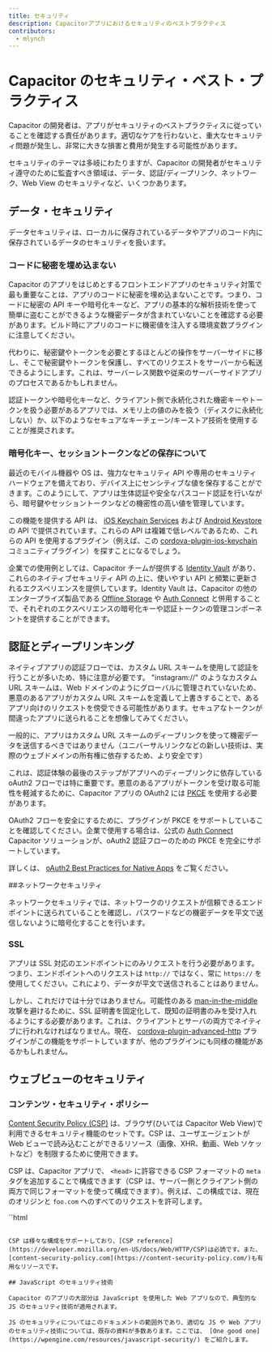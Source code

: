 ```yaml
---
title: セキュリティ
description: Capacitorアプリにおけるセキュリティのベストプラクティス
contributors:
  - mlynch
---
```


# Capacitor のセキュリティ・ベスト・プラクティス

Capacitor の開発者は、アプリがセキュリティのベストプラクティスに従っていることを確認する責任があります。適切なケアを行わないと、重大なセキュリティ問題が発生し、非常に大きな損害と費用が発生する可能性があります。

セキュリティのテーマは多岐にわたりますが、Capacitor の開発者がセキュリティ遵守のために監査すべき領域は、データ、認証/ディープリンク、ネットワーク、Web View のセキュリティなど、いくつかあります。

## データ・セキュリティ

データセキュリティは、ローカルに保存されているデータやアプリのコード内に保存されているデータのセキュリティを扱います。

### コードに秘密を埋め込まない

Capacitor のアプリをはじめとするフロントエンドアプリのセキュリティ対策で最も重要なことは、アプリのコードに秘密を埋め込まないことです。つまり、コードに秘密の API キーや暗号化キーなど、アプリの基本的な解析技術を使って簡単に盗むことができるような機密データが含まれていないことを確認する必要があります。ビルド時にアプリのコードに機密値を注入する環境変数プラグインに注意してください。

代わりに、秘密鍵やトークンを必要とするほとんどの操作をサーバーサイドに移し、そこで秘密鍵やトークンを保護し、すべてのリクエストをサーバーから転送できるようにします。これは、サーバーレス関数や従来のサーバーサイドアプリのプロセスであるかもしれません。

認証トークンや暗号化キーなど、クライアント側で永続化された機密キーやトークンを扱う必要があるアプリでは、メモリ上の値のみを扱う（ディスクに永続化しない）か、以下のようなセキュアなキーチェーン/キーストア技術を使用することが推奨されます。

### 暗号化キー、セッショントークンなどの保存について

最近のモバイル機器や OS は、強力なセキュリティ API や専用のセキュリティハードウェアを備えており、デバイス上にセンシティブな値を保存することができます。このようにして、アプリは生体認証や安全なパスコード認証を行いながら、暗号鍵やセッショントークンなどの機密性の高い値を管理しています。

この機能を提供する API は、 [iOS Keychain Services](https://developer.apple.com/documentation/security/keychain_services) および [Android Keystore](https://developer.android.com/training/articles/keystore) の API で提供されています。これらの API は複雑で低レベルであるため、これらの API を使用するプラグイン（例えば、この [cordova-plugin-ios-keychain](https://github.com/ionic-team/cordova-plugin-ios-keychain) コミュニティプラグイン）を探すことになるでしょう。

企業での使用例としては、Capacitor チームが提供する [Identity Vault](https://ionicframework.com/enterprise/identity-vault) があり、これらのネイティブセキュリティ API の上に、使いやすい API と頻繁に更新されるエクスペリエンスを提供しています。Identity Vault は、Capacitor の他のエンタープライズ製品である [Offline Storage](https://ionicframework.com/enterprise/offline-storage) や [Auth Connect](https://ionicframework.com/enterprise/auth-connect) と併用することで、それぞれのエクスペリエンスの暗号化キーや認証トークンの管理コンポーネントを提供することができます。

## 認証とディープリンキング

ネイティブアプリの認証フローでは、カスタム URL スキームを使用して認証を行うことが多いため、特に注意が必要です。 "instagram://" のようなカスタム URL スキームは、Web ドメインのようにグローバルに管理されていないため、悪意のあるアプリがカスタム URL スキームを定義して上書きすることで、あるアプリ向けのリクエストを傍受できる可能性があります。セキュアなトークンが間違ったアプリに送られることを想像してみてください。

一般的に、アプリはカスタム URL スキームのディープリンクを使って機密データを送信するべきではありません（ユニバーサルリンクなどの新しい技術は、実際のウェブドメインの所有権に依存するため、より安全です）

これは、認証体験の最後のステップがアプリへのディープリンクに依存している oAuth2 フローでは特に重要です。悪意のあるアプリがトークンを受け取る可能性を軽減するために、Capacitor アプリの OAuth2 には [PKCE](https://oauth.net/2/pkce/) を使用する必要があります。

OAuth2 フローを安全にするために、プラグインが PKCE をサポートしていることを確認してください。企業で使用する場合は、公式の [Auth Connect](https://ionicframework.com/enterprise/auth-connect) Capacitor ソリューションが、oAuth2 認証フローのための PKCE を完全にサポートしています。

詳しくは、 [oAuth2 Best Practices for Native Apps](https://auth0.com/blog/oauth-2-best-practices-for-native-apps/) をご覧ください。

##ネットワークセキュリティ

ネットワークセキュリティでは、ネットワークのリクエストが信頼できるエンドポイントに送られていることを確認し、パスワードなどの機密データを平文で送信しないように暗号化することを行います。

### SSL

アプリは SSL 対応のエンドポイントにのみリクエストを行う必要があります。つまり、エンドポイントへのリクエストは `http://` ではなく、常に `https://` を使用してください。これにより、データが平文で送信されることはありません。

しかし、これだけでは十分ではありません。可能性のある [man-in-the-middle](https://en.wikipedia.org/wiki/Man-in-the-middle_attack) 攻撃を避けるために、SSL 証明書を固定化して、既知の証明書のみを受け入れるようにする必要があります。これは、クライアントとサーバの両方でネイティブに行われなければなりません。現在、 [cordova-plugin-advanced-http](https://github.com/silkimen/cordova-plugin-advanced-http) プラグインがこの機能をサポートしていますが、他のプラグインにも同様の機能があるかもしれません。

## ウェブビューのセキュリティ

### コンテンツ・セキュリティ・ポリシー

[Content Security Policy (CSP)](https://developer.mozilla.org/en-US/docs/Web/HTTP/CSP) は、ブラウザ(ひいては Capacitor Web View)で利用できるセキュリティ機能のセットです。CSP は、ユーザエージェントが Web ビューで読み込むことができるリソース（画像、XHR、動画、Web ソケットなど）を制限するために使用できます。

CSP は、Capacitor アプリで、 `<head>` に許容できる CSP フォーマットの `meta` タグを追加することで構成できます（CSP は、サーバー側とクライアント側の両方で同じフォーマットを使って構成できます）。例えば、この構成では、現在のオリジンと `foo.com` へのすべてのリクエストを許可します。

``html

<meta
  http-equiv="Content-Security-Policy"
  content="default-src 'self' foo.com"
/>
```

CSP は様々な構成をサポートしており、[CSP reference](https://developer.mozilla.org/en-US/docs/Web/HTTP/CSP)は必読です。また、[content-security-policy.com](https://content-security-policy.com/)も有用なリソースです。

## JavaScript のセキュリティ技術

Capacitor のアプリの大部分は JavaScript を使用した Web アプリなので、典型的な JS のセキュリティ技術が適用されます。

JS のセキュリティについてはこのドキュメントの範囲外であり、適切な JS や Web アプリのセキュリティ技術については、既存の資料が多数あります。ここでは、 [One good one](https://wpengine.com/resources/javascript-security/) をご紹介します。
